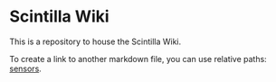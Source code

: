 # Scintilla Wiki

This is a repository to house the Scintilla Wiki.

To create a link to another markdown file, you can use relative paths: [sensors](sensors.md).